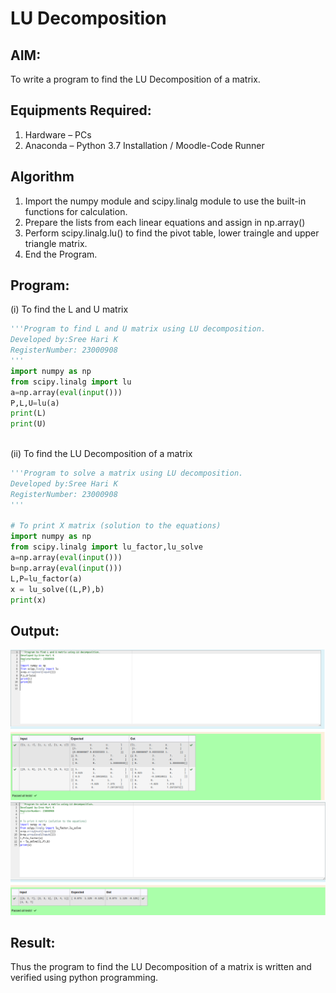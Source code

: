 # LU Decomposition 

## AIM:
To write a program to find the LU Decomposition of a matrix.

## Equipments Required:
1. Hardware – PCs
2. Anaconda – Python 3.7 Installation / Moodle-Code Runner

## Algorithm
1. Import the numpy module and scipy.linalg module to use the built-in functions for calculation.
2. Prepare the lists from each linear equations and assign in np.array()
3. Perform scipy.linalg.lu() to find the pivot table, lower traingle and upper triangle matrix.
4. End the Program. 

## Program:
(i) To find the L and U matrix
```python
'''Program to find L and U matrix using LU decomposition.
Developed by:Sree Hari K 
RegisterNumber: 23000908
'''
import numpy as np
from scipy.linalg import lu
a=np.array(eval(input()))
P,L,U=lu(a)
print(L)
print(U)



```
(ii) To find the LU Decomposition of a matrix
```python
'''Program to solve a matrix using LU decomposition.
Developed by:Sree Hari K 
RegisterNumber: 23000908
'''

# To print X matrix (solution to the equations)
import numpy as np
from scipy.linalg import lu_factor,lu_solve
a=np.array(eval(input()))
b=np.array(eval(input()))
L,P=lu_factor(a)
x = lu_solve((L,P),b)
print(x)

```

## Output:
![lu decomposition](5.png)
![lu decomposition](5+.png)


## Result:
Thus the program to find the LU Decomposition of a matrix is written and verified using python programming.

